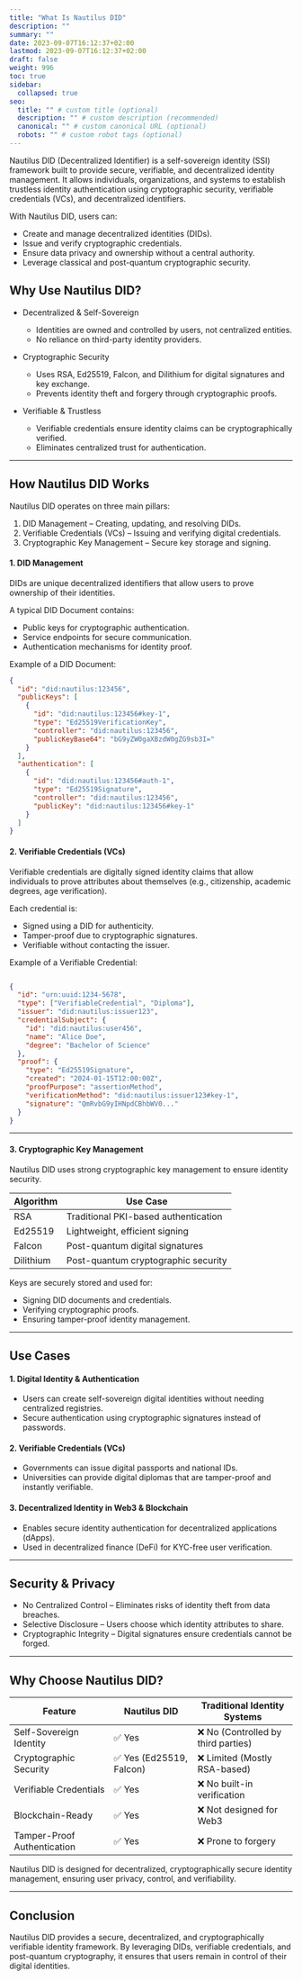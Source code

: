 ```yaml
---
title: "What Is Nautilus DID"
description: ""
summary: ""
date: 2023-09-07T16:12:37+02:00
lastmod: 2023-09-07T16:12:37+02:00
draft: false
weight: 996
toc: true
sidebar:
  collapsed: true
seo:
  title: "" # custom title (optional)
  description: "" # custom description (recommended)
  canonical: "" # custom canonical URL (optional)
  robots: "" # custom robot tags (optional)
---
```


Nautilus DID (Decentralized Identifier) is a self-sovereign identity (SSI) framework built to provide secure, verifiable, and decentralized identity management. It allows individuals, organizations, and systems to establish trustless identity authentication using cryptographic security, verifiable credentials (VCs), and decentralized identifiers.

With Nautilus DID, users can:
- Create and manage decentralized identities (DIDs).
- Issue and verify cryptographic credentials.
- Ensure data privacy and ownership without a central authority.
- Leverage classical and post-quantum cryptographic security.

## Why Use Nautilus DID?

- Decentralized & Self-Sovereign
    - Identities are owned and controlled by users, not centralized entities.
    - No reliance on third-party identity providers.

- Cryptographic Security
    - Uses RSA, Ed25519, Falcon, and Dilithium for digital signatures and key exchange.
    - Prevents identity theft and forgery through cryptographic proofs.

- Verifiable & Trustless
    - Verifiable credentials ensure identity claims can be cryptographically verified.
    - Eliminates centralized trust for authentication.

---

## How Nautilus DID Works

Nautilus DID operates on three main pillars:

1. DID Management – Creating, updating, and resolving DIDs.
2. Verifiable Credentials (VCs) – Issuing and verifying digital credentials.
3. Cryptographic Key Management – Secure key storage and signing.

#### 1. DID Management
DIDs are unique decentralized identifiers that allow users to prove ownership of their identities.

A typical DID Document contains:
- Public keys for cryptographic authentication.
- Service endpoints for secure communication.
- Authentication mechanisms for identity proof.

Example of a DID Document:

```json
{
  "id": "did:nautilus:123456",
  "publicKeys": [
    {
      "id": "did:nautilus:123456#key-1",
      "type": "Ed25519VerificationKey",
      "controller": "did:nautilus:123456",
      "publicKeyBase64": "bG9yZW0gaXBzdW0gZG9sb3I="
    }
  ],
  "authentication": [
    {
      "id": "did:nautilus:123456#auth-1",
      "type": "Ed25519Signature",
      "controller": "did:nautilus:123456",
      "publicKey": "did:nautilus:123456#key-1"
    }
  ]
}
```


#### 2. Verifiable Credentials (VCs)

Verifiable credentials are digitally signed identity claims that allow individuals to prove attributes about themselves (e.g., citizenship, academic degrees, age verification).

Each credential is:

- Signed using a DID for authenticity.
- Tamper-proof due to cryptographic signatures.
- Verifiable without contacting the issuer.

Example of a Verifiable Credential:

```json

{
  "id": "urn:uuid:1234-5678",
  "type": ["VerifiableCredential", "Diploma"],
  "issuer": "did:nautilus:issuer123",
  "credentialSubject": {
    "id": "did:nautilus:user456",
    "name": "Alice Doe",
    "degree": "Bachelor of Science"
  },
  "proof": {
    "type": "Ed25519Signature",
    "created": "2024-01-15T12:00:00Z",
    "proofPurpose": "assertionMethod",
    "verificationMethod": "did:nautilus:issuer123#key-1",
    "signature": "QmRvbG9yIHNpdCBhbWV0..."
  }
}

```

---

#### 3. Cryptographic Key Management

Nautilus DID uses strong cryptographic key management to ensure identity security.

| Algorithm | Use Case |
| --- | --- |
| RSA | Traditional PKI-based authentication |
| Ed25519 | Lightweight, efficient signing |
| Falcon | Post-quantum digital signatures |
| Dilithium | Post-quantum cryptographic security |

Keys are securely stored and used for:

- Signing DID documents and credentials.
- Verifying cryptographic proofs.
- Ensuring tamper-proof identity management.

---

## Use Cases

#### 1. Digital Identity & Authentication

- Users can create self-sovereign digital identities without needing centralized registries.
- Secure authentication using cryptographic signatures instead of passwords.

#### 2. Verifiable Credentials (VCs)

- Governments can issue digital passports and national IDs.
- Universities can provide digital diplomas that are tamper-proof and instantly verifiable.

#### 3. Decentralized Identity in Web3 & Blockchain

- Enables secure identity authentication for decentralized applications (dApps).
- Used in decentralized finance (DeFi) for KYC-free user verification.

---

## Security & Privacy

- No Centralized Control – Eliminates risks of identity theft from data breaches.
- Selective Disclosure – Users choose which identity attributes to share.
- Cryptographic Integrity – Digital signatures ensure credentials cannot be forged.

---

## Why Choose Nautilus DID?

| Feature | Nautilus DID | Traditional Identity Systems |
| --- | --- | --- |
| Self-Sovereign Identity | ✅ Yes | ❌ No (Controlled by third parties) |
| Cryptographic Security | ✅ Yes (Ed25519, Falcon) | ❌ Limited (Mostly RSA-based) |
| Verifiable Credentials | ✅ Yes | ❌ No built-in verification |
| Blockchain-Ready | ✅ Yes | ❌ Not designed for Web3 |
| Tamper-Proof Authentication | ✅ Yes | ❌ Prone to forgery |

Nautilus DID is designed for decentralized, cryptographically secure identity management, ensuring user privacy, control, and verifiability.

---

## Conclusion

Nautilus DID provides a secure, decentralized, and cryptographically verifiable identity framework. By leveraging DIDs, verifiable credentials, and post-quantum cryptography, it ensures that users remain in control of their digital identities.
